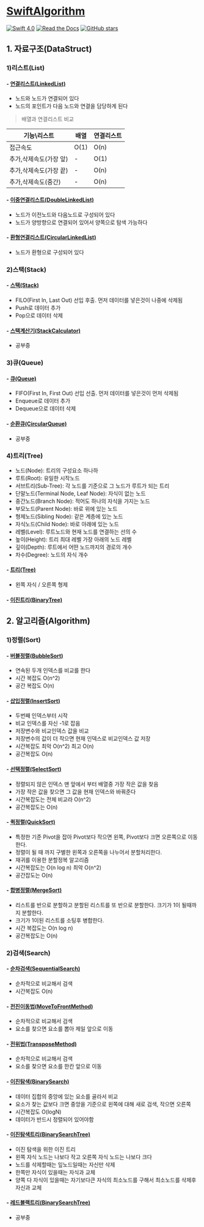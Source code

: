 # [SwiftAlgorithm](https://github.com/pikachu987/SwiftAlgorithm "List")

[![Swift 4.0](https://img.shields.io/badge/Swift-4.0-orange.svg?style=flat)](https://developer.apple.com/swift/)
[![Read the Docs](https://img.shields.io/readthedocs/pip.svg)](https://github.com/pikachu987/SwiftAlgorithm)
[![GitHub stars](https://img.shields.io/github/stars/badges/shields.svg?style=social&label=Stars)](https://github.com/pikachu987/SwiftAlgorithm)

## 1. 자료구조(DataStruct)

### 1)리스트(List)

#### - [연결리스트(LinkedList)](./1_DataStructure/1_List/LinkedList.md "LinkedList")
- 노드와 노드가 연결되어 있다
- 노드의 포인트가 다음 노드와 연결을 담당하게 된다

> 배열과 연결리스트 비교

기능\리스트|배열|연결리스트
----|----|----
접근속도|O(1)|O(n)
추가,삭제속도(가장 앞)|-|O(1)
추가,삭제속도(가장 끝)|-|O(n)
추가,삭제속도(중간)|-|O(n)

#### - [이중연결리스트(DoubleLinkedList)](./1_DataStructure/1_List/DoubleLinkedList.md "DoubleLinkedList")
- 노드가 이전노드와 다음노드로 구성되어 있다
- 노드가 양방향으로 연결되어 있어서 양쪽으로 탐색 가능하다

#### - [환형연결리스트(CircularLinkedList)](./1_DataStructure/1_List/CircularLinkedList.md "CircularLinkedList")
- 노드가 환형으로 구성되어 있다


### 2)스택(Stack)

#### - [스택(Stack)](./1_DataStructure/2_Stack/Stack.md "Stack")
- FILO(First In, Last Out) 선입 후출. 먼저 데이터를 넣은것이 나중에 삭제됨
- Push로 데이터 추가
- Pop으로 데이터 삭제

#### - [스택계산기(StackCalculator)](./1_DataStructure/2_Stack/StackCalculator.md "StackCalculator")
- 공부중

### 3)큐(Queue)

#### - [큐(Queue)](./1_DataStructure/3_Queue/Queue.md "Queue")
- FIFO(First In, First Out) 선입 선출. 먼저 데이터를 넣은것이 먼저 삭제됨
- Enqueue로 데이터 추가
- Dequeue으로 데이터 삭제

#### - [순환큐(CircularQueue)](./1_DataStructure/3_Queue/CircularQueue.md "CircularQueue")
- 공부중

### 4)트리(Tree)

- 노드(Node): 트리의 구성요소 하나하
- 루트(Root): 유일한 시작노드
- 서브트리(Sub-Tree): 각 노드를 기준으로 그 노드가 루트가 되는 트리
- 단말노드(Terminal Node, Leaf Node): 자식이 없는 노드
- 중간노드(Branch Node): 적어도 하나의 자식을 가지는 노드
- 부모노드(Parent Node): 바로 위에 있는 노드
- 형제노드(Sibling Node): 같은 계층에 있는 노드
- 자식노드(Child Node): 바로 아래에 있는 노드
- 레벨(Level): 루트노드와 현재 노드를 연결하는 선의 수
- 높이(Height): 트리 최대 레벨 가장 아래의 노드 레벨
- 깊이(Depth): 루트에서 어떤 노드까지의 경로의 개수
- 차수(Degree): 노드의 자식 개수

#### - [트리(Tree)](./1_DataStructure/4_Tree/Tree.md "Tree")
- 왼쪽 자식 / 오른쪽 형제

#### - [이진트리(BinaryTree)](./1_DataStructure/4_Tree/BinaryTree.md "BinaryTree")

## 2. 알고리즘(Algorithm)

### 1)정렬(Sort)

#### - [버블정렬(BubbleSort)](./2_Algorithm/1_Sort/BubbleSort.md "BubbleSort")
- 연속된 두개 인덱스를 비교를 한다
- 시간 복잡도 O(n^2)
- 공간 복잡도 O(n)

#### - [삽입정렬(InsertSort)](./2_Algorithm/1_Sort/InsertSort.md "InsertSort")
- 두번째 인덱스부터 시작
- 비교 인덱스를 자신 -1로 잡음
- 저장변수와 비교인덱스 값을 비교
- 저장변수의 값이 더 작으면 현재 인덱스로 비교인덱스 값 저장
- 시간복잡도 최악 O(n^2) 최고 O(n)
- 공간복잡도 O(n)

#### - [선택정렬(SelectSort)](./2_Algorithm/1_Sort/SelectSort.md "SelectSort")
- 정렬되지 않은 인덱스 맨 앞에서 부터 배열중 가장 작은 값을 찾음
- 가장 작은 값을 찾으면 그 값을 현재 인덱스와 바꿔준다
- 시간복잡도는 전체 비교라 O(n^2)
- 공간복잡도는 O(n)

#### - [퀵정렬(QuickSort)](./2_Algorithm/1_Sort/QuickSort.md "QuickSort")
- 특정한 기준 Pivot을 잡아 Pivot보다 작으면 왼쪽, Pivot보다 크면 오른쪽으로 이동한다.
- 정렬이 될 때 까지 구별한 왼쪽과 오른쪽을 나누어서 분할처리한다.
- 재귀를 이용한 분할정복 알고리즘
- 시간복잡도는 O(n log n) 최악 O(n^2)
- 공간잡도는 O(n)

#### - [합병정렬(MergeSort)](./2_Algorithm/1_Sort/MergeSort.md "MergeSort")
- 리스트를 반으로 분할하고 분할된 리스트를 또 반으로 분할한다. 크기가 1이 될때까지 분할한다.
- 크기가 1이된 리스트를 소팅후 병합한다.
- 시간 복잡도는 O(n log n)
- 공간복잡도는 O(n)

### 2)검색(Search)

#### - [순차검색(SequentialSearch)](./2_Algorithm/2_Search/SequentialSearch.md "SequentialSearch")
- 순차적으로 비교해서 검색
- 시간복잡도 O(n)

#### - [전진이동법(MoveToFrontMethod)](./2_Algorithm/2_Search/MoveToFrontMethod.md "MoveToFrontMethod")
- 순차적으로 비교해서 검색
- 요소를 찾으면 요소를 뽑아 제일 앞으로 이동

#### - [전위법(TransposeMethod)](./2_Algorithm/2_Search/TransposeMethod.md "TransposeMethod")
- 순차적으로 비교해서 검색
- 요소를 찾으면 요소를 한칸 앞으로 이동

#### - [이진탐색(BinarySearch)](./2_Algorithm/2_Search/BinarySearch.md "BinarySearch")
- 데이터 집합의 중앙에 있는 요소를 골라서 비교
- 요소가 찾는 값보다 크면 중앙을 기준으로 왼쪽에 대해 새로 검색, 작으면 오른쪽
- 시간복잡도 O(logN)
- 데이터가 반드시 정렬되어 있어야함

#### - [이진탐색트리(BinarySearchTree)](./2_Algorithm/2_Search/BinarySearchTree.md "BinarySearchTree")
- 이진 탐색을 위한 이진 트리
- 왼쪽 자식 노드는 나보다 작고 오른쪽 자식 노드는 나보다 크다
- 노드를 삭제할때는 잎노드일때는 자신만 삭제
- 한쪽만 자식이 있을때는 자식과 교체
- 양쪽 다 자식이 있을때는 자기보다큰 자식의 최소노드를 구해서 최소노드를 삭제후 자신과 교체

#### - [레드블랙트리(BinarySearchTree)](./2_Algorithm/2_Search/BinarySearchTree.md "BinarySearchTree")
- 공부중
